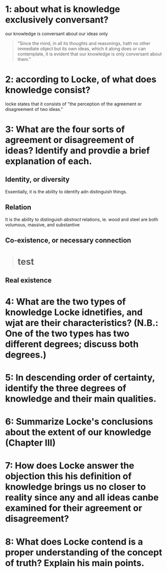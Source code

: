 # 1: about what is knowledge exclusively conversant?

our knowledge is conversant about our ideas only
> "Since the mind, in all its thoughts and reasonings, hath no other immediate object but its own ideas, which it along does or can contemplate, it is evident that our knowledge is only conversant about them."

# 2: according to Locke, of what does knowledge consist?

locke states that it consists of "the perception of the agreement or disagreement of two ideas."

# 3: What are the four sorts of agreement or disagreement of ideas? Identify and provdie a brief explanation of each.

## Identity, or diversity

Essentially, it is the ability to identify adn distinguish things.

## Relation

It is the ability to distinguish *abstract* relations, ie. wood and steel are both volumous, massive, and substantive 

## Co-existence, or necessary connection

> # test

## Real existence



# 4: What are the two types of knowledge Locke idnetifies, and wjat are their characteristics? (N.B.: One of the two types has two different degrees; discuss both degrees.)



# 5: In descending order of certainty, identify the three degrees of knowledge and their main qualities.

# 6: Summarize Locke's conclusions about the extent of our knowledge (Chapter III)

# 7: How does Locke answer the objection this his definition of knowledge brings us no closer to reality since any and all ideas canbe examined for their agreement or disagreement?

# 8: What does Locke contend is a proper understanding of the concept of truth? Explain his main points.

